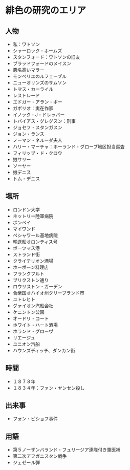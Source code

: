 緋色の研究のエリア
===

## 人物

- 私：ワトソン
- シャーロック・ホームズ
- スタンフォード：ワトソンの旧友
- ブラッドフォードのメイスン
- 悪名高いマラー
- モンペリエのルフェーブル
- ニューオリンズのサムソン
- トマス・カーライル
- レストレード
- エドガー・アラン・ポー
- ガボリオ：実在作家
- イノック・J・ドレッバー
- トバイアス・グレグスン：刑事
- ジョセフ・スタンガスン
- ジョン・ランス
- ノーマン・ネルーダ夫人
- ハリー・マーチャ：ホーランド・グローブ地区担当巡査
- フィリップ・ド・クロウ
- 娘サリー
- ソーヤー
- 娘デニス
- トム・デニス

## 場所

- ロンドン大学
- ネットリー陸軍病院
- ボンペイ
- マイワンド
- ペシャワール基地病院
- 輸送船オロンティス号
- ポーツマス港
- ストランド街
- クライテリオン酒場
- ホーボーン料理店
- フランクフルト
- ブリクストン通り
- ロウリストン・ガーデン
- 合衆国オハイオ州クリーブランド市
- ユトレヒト
- グァイオン汽船会社
- ケニントン公園
- オードリ・コート
- ホワイト・ハート酒場
- ホランド・グローヴ
- リエージュ
- ユニオン汽船
- ハウンズディッチ、ダンカン街

## 時間

- １８７８年
- １８３４年：ファン・ヤンセン殺し

## 出来事

- フォン・ビショフ事件

## 用語

- 第５ノーザンバランド・フュリージア連隊付き軍医補
- 第二次アフガニスタン戦争
- ジェゼール弾
